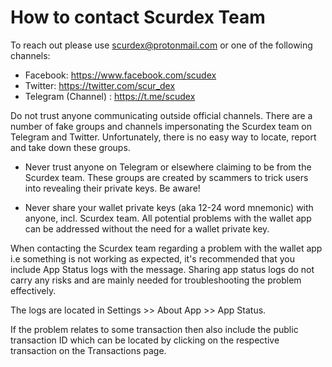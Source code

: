 # How to contact Scurdex Team

To reach out please use scurdex@protonmail.com or one of the following channels:

- Facebook: https://www.facebook.com/scudex
- Twitter: https://twitter.com/scur_dex
- Telegram (Channel) : https://t.me/scudex

Do not trust anyone communicating outside official channels. There are a number of fake groups and channels impersonating the Scurdex team on Telegram and Twitter. Unfortunately, there is no easy way to locate, report and take down these groups.

- Never trust anyone on Telegram or elsewhere claiming to be from the Scurdex team. These groups are created by scammers to trick users into revealing their private keys. Be aware!

- Never share your wallet private keys (aka 12-24 word mnemonic) with anyone, incl. Scurdex team. All potential problems with the wallet app can be addressed without the need for a wallet private key.

When contacting the Scurdex team regarding a problem with the wallet app i.e something is not working as expected, it's recommended that you include App Status logs with the message. Sharing app status logs do not carry any risks and are mainly needed for troubleshooting the problem effectively.

The logs are located in Settings >> About App >> App Status.

If the problem relates to some transaction then also include the public transaction ID which can be located by clicking on the respective transaction on the Transactions page.
